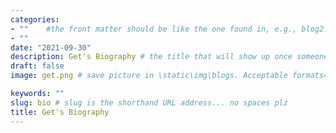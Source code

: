 ```yaml
---
categories:  
- ""    #the front matter should be like the one found in, e.g., blog2.md. It cannot be like the normal Rmd we used
- ""
date: "2021-09-30"
description: Get's Biography # the title that will show up once someone gets to this page
draft: false
image: get.png # save picture in \static\img\blogs. Acceptable formats= jpg, jpeg, or png . Your iPhone pics wont work

keywords: ""
slug: bio # slug is the shorthand URL address... no spaces plz
title: Get's Biography
---
```

